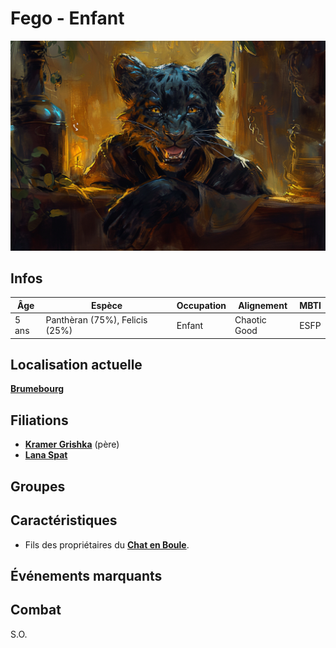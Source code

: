 # Fego - Enfant
![Fego](../../../_images/barman_enfant.png)

## Infos 

| Âge | Espèce | Occupation | Alignement | MBTI |
| --- | ------ | ---------- | ---------- | ---- |
| 5 ans | Panthèran (75%), Felicis (25%) | Enfant | Chaotic Good | ESFP |

## Localisation actuelle
[**Brumebourg**](../../VILLES/Brumebourg.md)

## Filiations
* [**Kramer Grishka**](./Kramer_Grishka.md) (père)
* [**Lana Spat**](./Lana_Spat.md)

## Groupes 

## Caractéristiques
* Fils des propriétaires du [**Chat en Boule**](../../VILLES/Brumebourg.md#le-chat-en-boule---taverne).

## Événements marquants


## Combat
S.O.